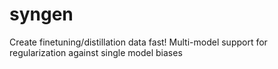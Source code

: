 # syngen
Create finetuning/distillation data fast! Multi-model support for regularization against single model biases
